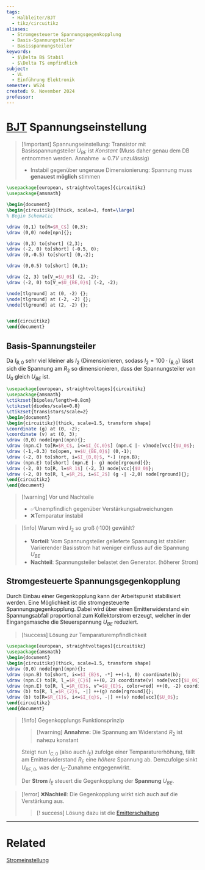 ```yaml
---
tags:
  - Halbleiter/BJT
  - tikz/circuitikz
aliases:
  - Stromgesteuerte Spannungsgegenkopplung
  - Basis-Spannungsteiler
  - Basisspannungsteiler
keywords:
  - $\Delta B$ Stabil
  - $\Delta T$ empfindlich
subject:
  - VL
  - Einführung Elektronik
semester: WS24
created: 9. November 2024
professor:
---
```

 

# [BJT](Bipolartransistor.md) Spannungseinstellung

> [!important] Spannungseinstellung: Transistor mit Basisspannungsteiler
> $U_{BE}$ ist *Konstant* (Muss daher genau dem DB entnommen werden. Annahme $\approx 0.7 V$ unzulässig)
> - Instabil gegenüber ungenaue Dimensionierung: Spannung muss **genauest möglich** stimmen
>  

```tikz
\usepackage[european, straightvoltages]{circuitikz}
\usepackage{amsmath}

\begin{document}
\begin{circuitikz}[thick, scale=1, font=\large]
% Begin Schematic

\draw (0,1) to[R=$R_C$] (0,3);
\draw (0,0) node[npn]{};

\draw (0,3) to[short] (2,3);
\draw (-2, 0) to[short] (-0.5, 0);
\draw (0,-0.5) to[short] (0,-2);

\draw (0,0.5) to[short] (0,1);

\draw (2, 3) to[V_=$U_0$] (2, -2);
\draw (-2, 0) to[V_=$U_{BE,0}$] (-2, -2);

\node[tlground] at (0, -2) {};
\node[tlground] at (-2, -2) {};
\node[tlground] at (2, -2) {};


\end{circuitikz}
\end{document}
```

## Basis-Spannungsteiler

Da $I_{B,0}$ sehr viel kleiner als $I_{2}$ (Dimensionieren, sodass $I_{2}=100\cdot I_{B,0}$) lässt sich die Spannung am $R_{2}$ so dimensionieren, dass der Spannungsteiler von $U_{0}$ gleich $U_{BE}$ ist.

```tikz
\usepackage[european, straightvoltages]{circuitikz}
\usepackage{amsmath}
\ctikzset{bipoles/length=0.8cm}
\ctikzset{diodes/scale=0.8}
\ctikzset{transistors/scale=2}
\begin{document}
\begin{circuitikz}[thick, scale=1.5, transform shape]
\coordinate (g) at (0, -2);
\coordinate (v) at (0, 3);
\draw (0,0) node[npn](npn){};
\draw (npn.C) to[R=$R_C$, i<=$I_{C,0}$] (npn.C |- v)node[vcc]{$U_0$};
\draw (-1,-0.3) to[open, v=$U_{BE,0}$] (0,-1);
\draw (-2, 0) to[short, i=$I_{B,0}$, *-] (npn.B);
\draw (npn.E) to[short] (npn.E |- g) node[rground]{};
\draw (-2, 0) to[R, l=$R_1$] (-2, 3) node[vcc]{$U_0$};
\draw (-2, 0) to[R, l_=$R_2$, i=$I_2$] (g -| -2,0) node[rground]{};
\end{circuitikz}
\end{document}
```

> [!warning] Vor und Nachteile
> - ✅Unempfindlich gegenüber Verstärkungsabweichungen 
> - ❌Temparatur instabil 

> [!info] Warum wird $I_{2}$ so groß ($\cdot 100$) gewählt?
> - **Vorteil**: Vom Spannungsteiler gelieferte Spannung ist stabiler: Variierender Basisstrom hat weniger einfluss auf die Spannung $U_{BE}$
> - **Nachteil**: Spannungsteiler belastet den Generator. (höherer Strom)

## Stromgesteuerte Spannungsgegenkopplung

Durch Einbau einer Gegenkopplung kann der Arbeitspunkt stabilisiert werden. Eine Möglichkeit ist die stromgesteuerte Spannungsgegenkopplung. Dabei wird über einen Emitterwiderstand ein Spannungsabfall proportional zum Kollektorstrom erzeugt, welcher in der Eingangsmasche die Steuerspannung $U_{BE}$ reduziert.

> [!success] Lösung zur Temparaturempfindlichkeit

```tikz
\usepackage[european, straightvoltages]{circuitikz}
\usepackage{amsmath}
\begin{document}
\begin{circuitikz}[thick, scale=1.5, transform shape]
\draw (0,0) node[npn](npn){};
\draw (npn.B) to[short, i<=$I_{B}$, -*] ++(-1, 0) coordinate(b);
\draw (npn.C) to[R, l_=$R_{C}$] ++(0, 2) coordinate(v) node[vcc]{$U_0$};
\draw (npn.E) to[R, l_=$R_{E}$, v^=$U_{E}$, color=red] ++(0, -2) coordinate(g) node[rground]{};
\draw (b) to[R, l_=$R_{2}$, -|] ++(g) node[rground]{};
\draw (b) to[R=$R_{1}$, i<=$I_{q}$, -|] ++(v) node[vcc]{$U_0$};
\end{circuitikz}
\end{document}
```

> [!info] Gegenkopplungs Funktionsprinzip
> > [!warning] **Annahme:** Die Spannung am Widerstand $R_{2}$ ist nahezu konstant
> 
> Steigt nun $I_{C,0}$ (also auch $I_{E}$) zufolge einer Temparaturerhöhung, fällt am Emitterwiderstand $R_{E}$ eine *höhere* Spannung ab. Demzufolge sinkt $U_{BE,0}$, was der $I_{C}$-Zunahme entgegenwirkt.
> 
> Der **Strom** $I_{E}$ steuert die Gegenkopplung der **Spannung** $U_{BE}$.

> [!error] ❌**Nachteil**: Die Gegenkopplung wirkt sich auch auf die Verstärkung aus.
> > [! success] Lösung dazu ist die [Emitterschaltung](Kollektorfolger.md)

---

# Related

[Stromeinstellung](Stromeinstellung.md)